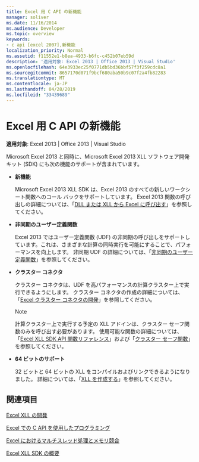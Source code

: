 ```yaml
---
title: Excel 用 C API の新機能
manager: soliver
ms.date: 11/16/2014
ms.audience: Developer
ms.topic: overview
keywords:
- c api [excel 2007],新機能
localization_priority: Normal
ms.assetid: f11552e1-b8ea-4933-b6fc-c452b07eb59d
description: '適用対象: Excel 2013 | Office 2013 | Visual Studio'
ms.openlocfilehash: 64e3933ec25f0771db5bd36bbf57f3f259cdc8a1
ms.sourcegitcommit: 8657170d071f9bcf680aba50b9c07f2a4fb82283
ms.translationtype: MT
ms.contentlocale: ja-JP
ms.lasthandoff: 04/28/2019
ms.locfileid: "33439689"
---
```

# <a name="whats-new-in-the-c-api-for-excel"></a>Excel 用 C API の新機能

 **適用対象**: Excel 2013 | Office 2013 | Visual Studio 
  
Microsoft Excel 2013 と同時に、Microsoft Excel 2013 XLL ソフトウェア開発キット (SDK) にも次の機能のサポートが含まれています。
  
- **新機能**
    
    Microsoft Excel 2013 XLL SDK は、Excel 2013 のすべての新しいワークシート関数へのコール バックをサポートしています。 Excel 2013 関数の呼び出しの詳細については、「[DLL または XLL から Excel に呼び出す](calling-into-excel-from-the-dll-or-xll.md)」を参照してください。
    
- **非同期のユーザー定義関数**
    
    Excel 2013 ではユーザー定義関数 (UDF) の非同期の呼び出しをサポートしています。これは、さまざまな計算の同時実行を可能にすることで、パフォーマンスを向上します。 非同期 UDF の詳細については、「[非同期のユーザー定義関数](asynchronous-user-defined-functions.md)」を参照してください。
    
- **クラスター コネクタ**
    
    クラスター コネクタは、UDF を高パフォーマンスの計算クラスター上で実行できるようにします。 クラスター コネクタの作成の詳細については、「[Excel クラスター コネクタの開発](developing-excel-cluster-connectors.md)」を参照してください。
    
    > [!NOTE]
    > 計算クラスター上で実行する予定の XLL アドインは、クラスター セーフ関数のみを呼び出す必要があります。 使用可能な関数の詳細については、「[Excel XLL SDK API 関数リファレンス](excel-xll-sdk-api-function-reference.md)」および「[クラスター セーフ関数](cluster-safe-functions.md)」を参照してください。 
  
- **64 ビットのサポート**
    
    32 ビットと 64 ビットの XLL をコンパイルおよびリンクできるようになりました。 詳細については、「[XLL を作成する](creating-xlls.md)」を参照してください。
    
## <a name="see-also"></a>関連項目



[Excel XLL の開発](developing-excel-xlls.md)
  
[Excel での C API を使用したプログラミング](programming-with-the-c-api-in-excel.md)
  
[Excel におけるマルチスレッド処理とメモリ競合](multithreading-and-memory-contention-in-excel.md)


[Excel XLL SDK の概要](getting-started-with-the-excel-xll-sdk.md)

